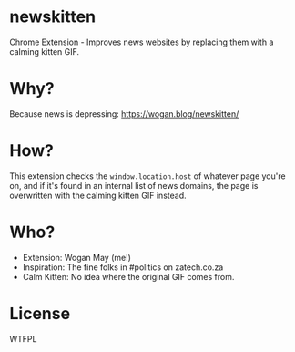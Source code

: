# newskitten

Chrome Extension - Improves news websites by replacing them with a calming kitten GIF.

# Why?

Because news is depressing: https://wogan.blog/newskitten/

# How?

This extension checks the `window.location.host` of whatever page you're on, and if it's found in an internal list of news domains, the page is overwritten with the calming kitten GIF instead.

# Who?

* Extension: Wogan May (me!)
* Inspiration: The fine folks in #politics on zatech.co.za
* Calm Kitten: No idea where the original GIF comes from.

# License

WTFPL